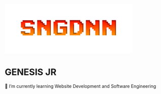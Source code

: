 <img src="default1.png" width="400" alt="SNGDNN Logo">

<h1>GENESIS JR</h1>
 🌱 I’m currently learning Website Development and Software Engineering
